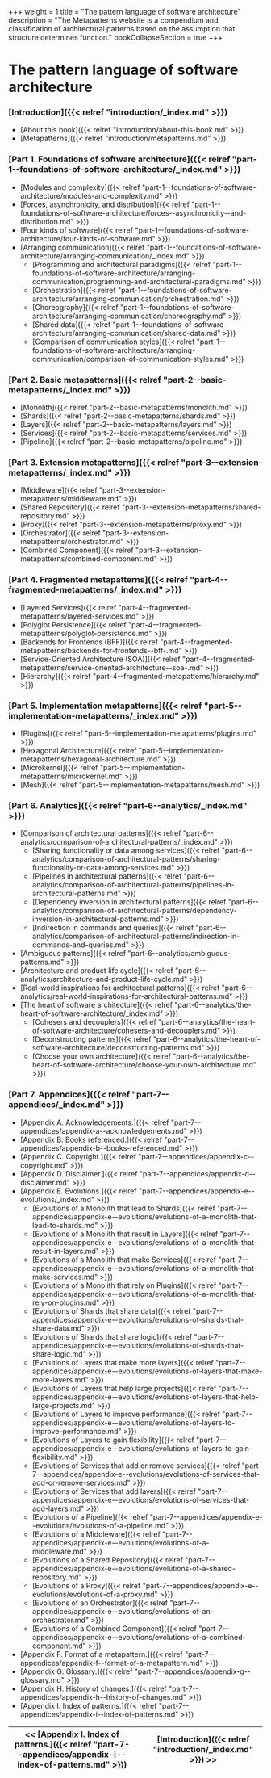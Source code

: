 +++
weight = 1
title = "The pattern language of software architecture"
description = "The Metapatterns website is a compendium and classification of architectural patterns based on the assumption that structure determines function."
bookCollapseSection = true
+++

# The pattern language of software architecture

<nav>


### [Introduction]({{< relref "introduction/_index.md" >}})

- [About this book]({{< relref "introduction/about-this-book.md" >}})
- [Metapatterns]({{< relref "introduction/metapatterns.md" >}})

### [Part 1. Foundations of software architecture]({{< relref "part-1--foundations-of-software-architecture/_index.md" >}})

- [Modules and complexity]({{< relref "part-1--foundations-of-software-architecture/modules-and-complexity.md" >}})
- [Forces, asynchronicity, and distribution]({{< relref "part-1--foundations-of-software-architecture/forces--asynchronicity--and-distribution.md" >}})
- [Four kinds of software]({{< relref "part-1--foundations-of-software-architecture/four-kinds-of-software.md" >}})
- [Arranging communication]({{< relref "part-1--foundations-of-software-architecture/arranging-communication/_index.md" >}})
  - [Programming and architectural paradigms]({{< relref "part-1--foundations-of-software-architecture/arranging-communication/programming-and-architectural-paradigms.md" >}})
  - [Orchestration]({{< relref "part-1--foundations-of-software-architecture/arranging-communication/orchestration.md" >}})
  - [Choreography]({{< relref "part-1--foundations-of-software-architecture/arranging-communication/choreography.md" >}})
  - [Shared data]({{< relref "part-1--foundations-of-software-architecture/arranging-communication/shared-data.md" >}})
  - [Comparison of communication styles]({{< relref "part-1--foundations-of-software-architecture/arranging-communication/comparison-of-communication-styles.md" >}})

### [Part 2. Basic metapatterns]({{< relref "part-2--basic-metapatterns/_index.md" >}})

- [Monolith]({{< relref "part-2--basic-metapatterns/monolith.md" >}})
- [Shards]({{< relref "part-2--basic-metapatterns/shards.md" >}})
- [Layers]({{< relref "part-2--basic-metapatterns/layers.md" >}})
- [Services]({{< relref "part-2--basic-metapatterns/services.md" >}})
- [Pipeline]({{< relref "part-2--basic-metapatterns/pipeline.md" >}})

### [Part 3. Extension metapatterns]({{< relref "part-3--extension-metapatterns/_index.md" >}})

- [Middleware]({{< relref "part-3--extension-metapatterns/middleware.md" >}})
- [Shared Repository]({{< relref "part-3--extension-metapatterns/shared-repository.md" >}})
- [Proxy]({{< relref "part-3--extension-metapatterns/proxy.md" >}})
- [Orchestrator]({{< relref "part-3--extension-metapatterns/orchestrator.md" >}})
- [Combined Component]({{< relref "part-3--extension-metapatterns/combined-component.md" >}})

### [Part 4. Fragmented metapatterns]({{< relref "part-4--fragmented-metapatterns/_index.md" >}})

- [Layered Services]({{< relref "part-4--fragmented-metapatterns/layered-services.md" >}})
- [Polyglot Persistence]({{< relref "part-4--fragmented-metapatterns/polyglot-persistence.md" >}})
- [Backends for Frontends (BFF)]({{< relref "part-4--fragmented-metapatterns/backends-for-frontends--bff-.md" >}})
- [Service-Oriented Architecture (SOA)]({{< relref "part-4--fragmented-metapatterns/service-oriented-architecture--soa-.md" >}})
- [Hierarchy]({{< relref "part-4--fragmented-metapatterns/hierarchy.md" >}})

### [Part 5. Implementation metapatterns]({{< relref "part-5--implementation-metapatterns/_index.md" >}})

- [Plugins]({{< relref "part-5--implementation-metapatterns/plugins.md" >}})
- [Hexagonal Architecture]({{< relref "part-5--implementation-metapatterns/hexagonal-architecture.md" >}})
- [Microkernel]({{< relref "part-5--implementation-metapatterns/microkernel.md" >}})
- [Mesh]({{< relref "part-5--implementation-metapatterns/mesh.md" >}})

### [Part 6. Analytics]({{< relref "part-6--analytics/_index.md" >}})

- [Comparison of architectural patterns]({{< relref "part-6--analytics/comparison-of-architectural-patterns/_index.md" >}})
  - [Sharing functionality or data among services]({{< relref "part-6--analytics/comparison-of-architectural-patterns/sharing-functionality-or-data-among-services.md" >}})
  - [Pipelines in architectural patterns]({{< relref "part-6--analytics/comparison-of-architectural-patterns/pipelines-in-architectural-patterns.md" >}})
  - [Dependency inversion in architectural patterns]({{< relref "part-6--analytics/comparison-of-architectural-patterns/dependency-inversion-in-architectural-patterns.md" >}})
  - [Indirection in commands and queries]({{< relref "part-6--analytics/comparison-of-architectural-patterns/indirection-in-commands-and-queries.md" >}})
- [Ambiguous patterns]({{< relref "part-6--analytics/ambiguous-patterns.md" >}})
- [Architecture and product life cycle]({{< relref "part-6--analytics/architecture-and-product-life-cycle.md" >}})
- [Real-world inspirations for architectural patterns]({{< relref "part-6--analytics/real-world-inspirations-for-architectural-patterns.md" >}})
- [The heart of software architecture]({{< relref "part-6--analytics/the-heart-of-software-architecture/_index.md" >}})
  - [Cohesers and decouplers]({{< relref "part-6--analytics/the-heart-of-software-architecture/cohesers-and-decouplers.md" >}})
  - [Deconstructing patterns]({{< relref "part-6--analytics/the-heart-of-software-architecture/deconstructing-patterns.md" >}})
  - [Choose your own architecture]({{< relref "part-6--analytics/the-heart-of-software-architecture/choose-your-own-architecture.md" >}})

### [Part 7. Appendices]({{< relref "part-7--appendices/_index.md" >}})

- [Appendix A. Acknowledgements.]({{< relref "part-7--appendices/appendix-a--acknowledgements.md" >}})
- [Appendix B. Books referenced.]({{< relref "part-7--appendices/appendix-b--books-referenced.md" >}})
- [Appendix C. Copyright.]({{< relref "part-7--appendices/appendix-c--copyright.md" >}})
- [Appendix D. Disclaimer.]({{< relref "part-7--appendices/appendix-d--disclaimer.md" >}})
- [Appendix E. Evolutions.]({{< relref "part-7--appendices/appendix-e--evolutions/_index.md" >}})
  - [Evolutions of a Monolith that lead to Shards]({{< relref "part-7--appendices/appendix-e--evolutions/evolutions-of-a-monolith-that-lead-to-shards.md" >}})
  - [Evolutions of a Monolith that result in Layers]({{< relref "part-7--appendices/appendix-e--evolutions/evolutions-of-a-monolith-that-result-in-layers.md" >}})
  - [Evolutions of a Monolith that make Services]({{< relref "part-7--appendices/appendix-e--evolutions/evolutions-of-a-monolith-that-make-services.md" >}})
  - [Evolutions of a Monolith that rely on Plugins]({{< relref "part-7--appendices/appendix-e--evolutions/evolutions-of-a-monolith-that-rely-on-plugins.md" >}})
  - [Evolutions of Shards that share data]({{< relref "part-7--appendices/appendix-e--evolutions/evolutions-of-shards-that-share-data.md" >}})
  - [Evolutions of Shards that share logic]({{< relref "part-7--appendices/appendix-e--evolutions/evolutions-of-shards-that-share-logic.md" >}})
  - [Evolutions of Layers that make more layers]({{< relref "part-7--appendices/appendix-e--evolutions/evolutions-of-layers-that-make-more-layers.md" >}})
  - [Evolutions of Layers that help large projects]({{< relref "part-7--appendices/appendix-e--evolutions/evolutions-of-layers-that-help-large-projects.md" >}})
  - [Evolutions of Layers to improve performance]({{< relref "part-7--appendices/appendix-e--evolutions/evolutions-of-layers-to-improve-performance.md" >}})
  - [Evolutions of Layers to gain flexibility]({{< relref "part-7--appendices/appendix-e--evolutions/evolutions-of-layers-to-gain-flexibility.md" >}})
  - [Evolutions of Services that add or remove services]({{< relref "part-7--appendices/appendix-e--evolutions/evolutions-of-services-that-add-or-remove-services.md" >}})
  - [Evolutions of Services that add layers]({{< relref "part-7--appendices/appendix-e--evolutions/evolutions-of-services-that-add-layers.md" >}})
  - [Evolutions of a Pipeline]({{< relref "part-7--appendices/appendix-e--evolutions/evolutions-of-a-pipeline.md" >}})
  - [Evolutions of a Middleware]({{< relref "part-7--appendices/appendix-e--evolutions/evolutions-of-a-middleware.md" >}})
  - [Evolutions of a Shared Repository]({{< relref "part-7--appendices/appendix-e--evolutions/evolutions-of-a-shared-repository.md" >}})
  - [Evolutions of a Proxy]({{< relref "part-7--appendices/appendix-e--evolutions/evolutions-of-a-proxy.md" >}})
  - [Evolutions of an Orchestrator]({{< relref "part-7--appendices/appendix-e--evolutions/evolutions-of-an-orchestrator.md" >}})
  - [Evolutions of a Combined Component]({{< relref "part-7--appendices/appendix-e--evolutions/evolutions-of-a-combined-component.md" >}})
- [Appendix F. Format of a metapattern.]({{< relref "part-7--appendices/appendix-f--format-of-a-metapattern.md" >}})
- [Appendix G. Glossary.]({{< relref "part-7--appendices/appendix-g--glossary.md" >}})
- [Appendix H. History of changes.]({{< relref "part-7--appendices/appendix-h--history-of-changes.md" >}})
- [Appendix I. Index of patterns.]({{< relref "part-7--appendices/appendix-i--index-of-patterns.md" >}})

</nav>



<nav>

| \<\< [Appendix I\. Index of patterns\.]({{< relref "part-7--appendices/appendix-i--index-of-patterns.md" >}}) |  | [Introduction]({{< relref "introduction/_index.md" >}}) \>\> |
| --- | --- | --- |

</nav>



